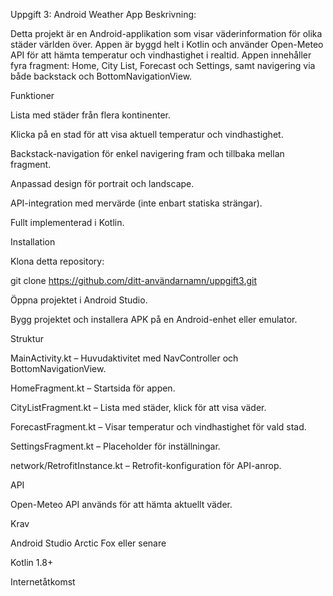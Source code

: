Uppgift 3: Android Weather App Beskrivning:

Detta projekt är en Android-applikation som visar väderinformation för olika städer världen över. Appen är byggd helt i Kotlin och använder Open-Meteo API för att hämta temperatur och vindhastighet i realtid. Appen innehåller fyra fragment: Home, City List, Forecast och Settings, samt navigering via både backstack och BottomNavigationView.

Funktioner

Lista med städer från flera kontinenter.

Klicka på en stad för att visa aktuell temperatur och vindhastighet.

Backstack-navigation för enkel navigering fram och tillbaka mellan fragment.

Anpassad design för portrait och landscape.

API-integration med mervärde (inte enbart statiska strängar).

Fullt implementerad i Kotlin.

Installation

Klona detta repository:

git clone https://github.com/ditt-användarnamn/uppgift3.git

Öppna projektet i Android Studio.

Bygg projektet och installera APK på en Android-enhet eller emulator.

Struktur

MainActivity.kt – Huvudaktivitet med NavController och BottomNavigationView.

HomeFragment.kt – Startsida för appen.

CityListFragment.kt – Lista med städer, klick för att visa väder.

ForecastFragment.kt – Visar temperatur och vindhastighet för vald stad.

SettingsFragment.kt – Placeholder för inställningar.

network/RetrofitInstance.kt – Retrofit-konfiguration för API-anrop.

API

Open-Meteo API används för att hämta aktuellt väder.

Krav

Android Studio Arctic Fox eller senare

Kotlin 1.8+

Internetåtkomst
